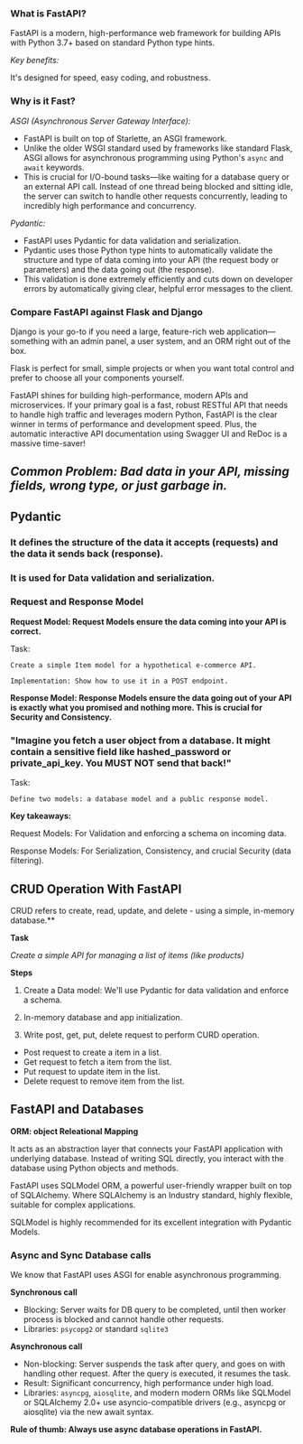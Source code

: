 ### What is FastAPI?

FastAPI is a modern, high-performance web framework for building APIs with Python 3.7+ based on standard Python type hints. 

*Key benefits:*

It's designed for speed, easy coding, and robustness.

### Why is it Fast?

*ASGI (Asynchronous Server Gateway Interface):*

- FastAPI is built on top of Starlette, an ASGI framework. 
- Unlike the older WSGI standard used by frameworks like standard Flask, ASGI allows for asynchronous programming using Python's `async` and `await` keywords. 
- This is crucial for I/O-bound tasks—like waiting for a database query or an external API call. Instead of one thread being blocked and sitting idle, the server can switch to handle other requests concurrently, leading to incredibly high performance and concurrency.

*Pydantic:*

- FastAPI uses Pydantic for data validation and serialization. 
- Pydantic uses those Python type hints to automatically validate the structure and type of data coming into your API (the request body or parameters) and the data going out (the response).
- This validation is done extremely efficiently and cuts down on developer errors by automatically giving clear, helpful error messages to the client.

### Compare FastAPI against Flask and Django

Django is your go-to if you need a large, feature-rich web application—something with an admin panel, a user system, and an ORM right out of the box.

Flask is perfect for small, simple projects or when you want total control and prefer to choose all your components yourself.

FastAPI shines for building high-performance, modern APIs and microservices. If your primary goal is a fast, robust RESTful API that needs to handle high traffic and leverages modern Python, FastAPI is the clear winner in terms of performance and development speed. Plus, the automatic interactive API documentation using Swagger UI and ReDoc is a massive time-saver!

## *Common Problem: Bad data in your API, missing fields, wrong type, or just garbage in.*

## Pydantic

### It defines the structure of the data it accepts (requests) and the data it sends back (response).

### It is used for Data validation and serialization.

### **Request and Response Model**

**Request Model: Request Models ensure the data coming into your API is correct.**

Task: 
    
    Create a simple Item model for a hypothetical e-commerce API.

    Implementation: Show how to use it in a POST endpoint.

**Response Model: Response Models ensure the data going out of your API is exactly what you promised and nothing more. This is crucial for Security and Consistency.**

### **"Imagine you fetch a user object from a database. It might contain a sensitive field like hashed_password or private_api_key. You MUST NOT send that back!"**


Task:

    Define two models: a database model and a public response model.

**Key takeaways:**

Request Models: For Validation and enforcing a schema on incoming data.

Response Models: For Serialization, Consistency, and crucial Security (data filtering).

## CRUD Operation With FastAPI

CRUD refers to create, read, update, and delete - using a simple, in-memory database.**

**Task**

*Create a simple API for managing a list of items (like products)*

**Steps**

1. Create a Data model: We'll use Pydantic for data validation and enforce a schema.

2. In-memory database and app initialization.

3. Write post, get, put, delete request to perform CURD operation.

- Post request to create a item in a list.
- Get request to fetch a item from the list.
- Put request to update item in the list.
- Delete request to remove item from the list.

## FastAPI and Databases

**ORM: object Releational Mapping**

It acts as an abstraction layer that connects your FastAPI application with underlying database.
Instead of writing SQL directly, you interact with the database using Python objects and methods.

FastAPI uses SQLModel ORM, a powerful user-friendly wrapper built on top of SQLAlchemy.
Where SQLAlchemy is an Industry standard, highly flexible, suitable for complex applications.

SQLModel is highly recommended for its excellent integration with Pydantic Models.

### Async and Sync Database calls

We know that FastAPI uses ASGI for enable asynchronous programming.

**Synchronous call**

- Blocking: Server waits for DB query to be completed, until then worker process is blocked and cannot handle other requests.
- Libraries: `psycopg2` or standard `sqlite3`

**Asynchronous call**

- Non-blocking: Server suspends the task after query, and goes on with handling other request. After the query is executed, it resumes the task.
- Result: Significant concurrency, high performance under high load.
- Libraries: `asyncpg`, `aiosqlite`, and modern modern ORMs like SQLModel or SQLAlchemy 2.0+ use asyncio-compatible drivers (e.g., asyncpg or aiosqlite) via the new await syntax.

**Rule of thumb: Always use async database operations in FastAPI.**

